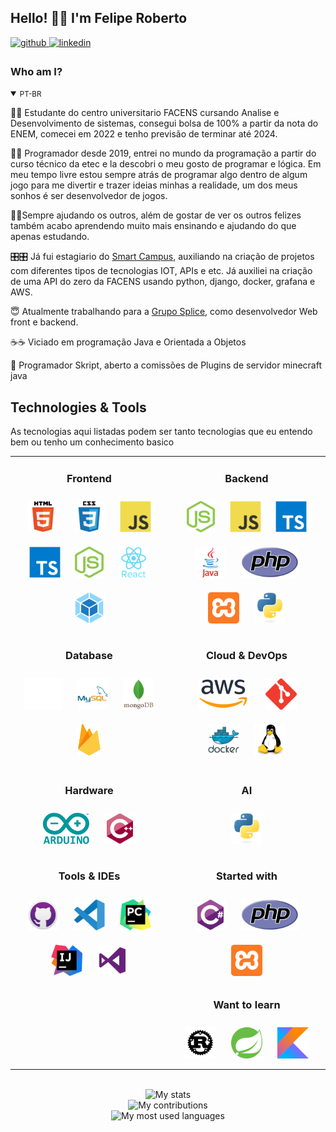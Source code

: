 ## Hello! 👋🏻 I'm Felipe Roberto 

<div>
  </a>
  <a href="https://github.com/feliperobertosouz" target="_blank">
    <img src=https://img.shields.io/badge/github-%2324292e.svg?&style=for-the-badge&logo=github&logoColor=white alt=github style="margin-bottom: 5px;" />
  </a>
  <!-- <a href="" target="_blank">
    <img src=https://img.shields.io/badge/twitter-%2300acee.svg?&style=for-the-badge&logo=twitter&logoColor=white alt=twitter style="margin-bottom: 5px;" />
  </a> -->
  <a href="https://www.linkedin.com/in/felipe-roberto-souza-silva-150aa8237/" target="_blank">
    <img src=https://img.shields.io/badge/linkedin-%231E77B5.svg?&style=for-the-badge&logo=linkedin&logoColor=white alt=linkedin style="margin-bottom: 5px;" />
  </a>
</div>


<!-- <div>
  <a href="https://github.com/feliperobertosouz" target="_blank">
    <img src="https://img.shields.io/github/followers/paulosalvatore?style=social" alt="GitHub Stars" style="margin-bottom: 5px;" />
  </a>
  <a href="https://github.com/feliperobertosouz" target="_blank">
    <img src="https://img.shields.io/github/stars/paulosalvatore?style=social" alt="GitHub Stars" style="margin-bottom: 5px;" />
  </a>
</div> -->

<!-- BIO:START -->

### Who am I?

<!-- <details>
<summary><small>EN-US</small></summary>



</details> -->

<details open>
<summary><small>PT-BR</small></summary>

👨‍🎓 Estudante do centro universitario FACENS cursando Analise e Desenvolvimento de sistemas, consegui bolsa de 100% a partir da nota do ENEM, comecei em 2022 e tenho previsão de terminar até 2024.

🧑‍💻 Programador desde 2019, entrei no mundo da programação a partir do curso técnico da etec e la descobri o meu gosto de programar e lógica. Em meu tempo livre estou sempre atrás de programar algo dentro de algum jogo para me divertir e trazer ideias minhas a realidade, um dos meus sonhos é ser desenvolvedor de jogos.

🙏🏼Sempre ajudando os outros, além de gostar de ver os outros felizes também acabo aprendendo muito mais ensinando e ajudando do que apenas estudando.

🎛🎛 Já fui estagiario do [Smart Campus](https://smartcampus.facens.bro), auxiliando na criação de projetos com diferentes tipos de tecnologias IOT, APIs e etc. Já auxiliei na criação de uma API do zero da FACENS usando python, django, docker, grafana e AWS.

😇 Atualmente trabalhando para a [Grupo Splice](https://splice.com.br/), como desenvolvedor Web front e backend.

☕☕ Viciado em programação Java e Orientada a Objetos

🦆 Programador Skript, aberto a comissões de Plugins de servidor minecraft java


</details>

<!-- BIO:END -->


<!-- SKILLSET:START -->

## Technologies & Tools
As tecnologias aqui listadas podem ser tanto tecnologias que eu entendo bem ou tenho um conhecimento basico
<table>

<tr>
<td align="center" width="50%" valign="top">

### Frontend

<img style="margin: 10px" src="assets/html5.svg" alt="HTML5" title="HTML5" height="50" />
<img style="margin: 10px" src="assets/css3.svg" alt="CSS3" title="CSS3" height="50" />
<img style="margin: 10px" src="assets/javascript.svg" alt="JavaScript" title="JavaScript" height="50" />
<img style="margin: 10px" src="assets/typescript.svg" alt="TypeScript" title="TypeScript" height="50" />
<img style="margin: 10px" src="assets/nodejs.svg" alt="Node.js" title="Node.js" height="50" />
<img style="margin: 10px" src="assets/reactjs.svg" alt="React" title="React" height="50" />
<img style="margin: 10px" src="assets/webpack.svg" alt="Webpack" title="Webpack" height="50" />

</td>
<td align="center" valign="top">

<!-- ### Games

<img style="margin: 10px" src="assets/unity.svg" alt="Unity" title="Unity" height="50" /> 
<img style="margin: 10px" src="assets/csharp.svg" alt="C#" title="C#" height="50" />
<img style="margin: 10px" src="assets/photoshop.svg" alt="Photoshop" title="Photoshop" height="50" /> -->
### Backend

<img style="margin: 10px" src="assets/nodejs.svg" alt="Node.js" title="Node.js" height="50" />
<img style="margin: 10px" src="assets/javascript.svg" alt="JavaScript" title="JavaScript" height="50" />
<img style="margin: 10px" src="assets/typescript.svg" alt="TypeScript" title="TypeScript" height="50" />
<img style="margin: 10px" src="assets/java.svg" alt="Java" title="Java" height="50" />
<img style="margin: 10px" src="assets/php.svg" alt="PHP" title="PHP" height="50" />
<img style="margin: 10px" src="assets/xampp.svg" alt="XAMPP" title="XAMPP" height="50" />
<img style="margin: 10px" src="assets/python.svg" alt="Python" title="Python" height="50" />
</td>
</tr>

<tr>
<td align="center" valign="top">

### Database

<img style="margin: 10px" src="assets/mariadb.svg" alt="Maria DB" title="Maria DB" height="50" />
<img style="margin: 10px" src="assets/mysql.svg" alt="MySQL" title="MySQL" height="50" />
<img style="margin: 10px" src="assets/mongodb.svg" alt="MongoDB" title="MongoDB" height="50" />
<img style="margin: 10px" src="assets/firebase.svg" alt="Firebase" title="Firebase" height="50" />


</td>
<td align="center" valign="top">


### Cloud & DevOps

<img style="margin: 10px" src="assets/aws.svg" alt="AWS" title="AWS" height="50" />
<img style="margin: 10px" src="assets/git.svg" alt="Git" title="Git" height="50" />
<img style="margin: 10px" src="assets/docker.svg" alt="Docker" title="Docker" height="50" />
<img style="margin: 10px" src="assets/linux.svg" alt="Linux" title="Linux" height="50" />



</td>
</tr>

<tr>
<td align="center" valign="top">

<!-- ### Mobile

<img style="margin: 10px" src="assets/android.svg" alt="Android" title="Android" height="50" />
<img style="margin: 10px" src="assets/kotlin.svg" alt="Kotlin" title="Kotlin" height="50" />
<img style="margin: 10px" src="assets/java.svg" alt="Java" title="Java" height="50" />
<img style="margin: 10px" src="assets/reactivex.svg" alt="ReactiveX" title="ReactiveX" height="50" /> -->

</td>
<td align="center" valign="top">


</td>
</tr>

<tr>
<td align="center" valign="top">

### Hardware

<img style="margin: 10px" src="assets/arduino.svg" alt="Arduino" title="Arduino" height="50" />
<img style="margin: 10px" src="assets/cplusplus.svg" alt="C++" title="C++" height="50" />

</td>
<td align="center" valign="top">

### AI

<img style="margin: 10px" src="assets/python.svg" alt="Python" title="Python" height="50" />

</td>
</tr>

<tr>
<td align="center" valign="top">

### Tools & IDEs
<img style="margin: 10px" src="assets/github-desktop.svg" alt="GitHub Desktop" title="GitHub Desktop" height="50" />
<img style="margin: 10px" src="assets/visual-studio-code.svg" alt="Visual Studio Code" title="Visual Studio Code" height="50" />
<img style="margin: 10px" src="assets/jetbrains-pycharm.svg" alt="PyCharm" title="PyCharm" height="50" />
<img style="margin: 10px" src="assets/jetbrains-intellij-idea.svg" alt="IntelliJ IDEA" title="IntelliJ IDEA" height="50" />
<img style="margin: 10px" src="assets/visual-studio.svg" alt="Visual Studio" title="Visual Studio" height="50" />

</td>
<td align="center" valign="top">

### Started with

<img style="margin: 10px" src="assets/csharp.svg" alt="Lua" title="Csharp" height="50" />
<img style="margin: 10px" src="assets/php.svg" alt="PHP" title="PHP" height="50" />
<img style="margin: 10px" src="assets/xampp.svg" alt="XAMPP" title="XAMPP" height="50" />

### Want to learn

<img style="margin: 10px" src="assets/rust.svg" alt="Rust" title="Rust" height="50" />
<img style="margin: 10px" src="assets/spring.svg" alt="spring" title="GraphQL" height="50" />
<img style="margin: 10px" src="assets/kotlin.svg" alt="spring" title="kotlin" height="50" />

</td>
</tr>

</table>

<br/>

<!-- SKILLSET:END -->


<!-- STATS:START -->

<div align="center">
    <img src="https://github-readme-stats-git-masterrstaa-rickstaa.vercel.app/api/?username=feliperobertosouz&theme=dracula&?theme=dark&show_icons=true%count_private=true&include_all_commits=true" alt="My stats" />
</div>
<div align="center">
    <img src="https://github-readme-streak-stats.herokuapp.com?user=feliperobertosouz&theme=dracula" alt="My contributions" />
</div>
<div align="center">
    <img src="https://github-readme-stats-git-masterrstaa-rickstaa.vercel.app/api/top-langs/?username=feliperobertosouz&show_icons=true&langs_count=10&layout=compact&theme=dracula&count_private=true&hide=shaderlab,rpc,glsl,hlsl,cmake,asp" alt="My most used languages" />
</div>

<!-- STATS:END -->

<br />

<!-- CONTRIBUTION:START -->


<!-- CONTRIBUTION:END -->


<!-- VIEW-COUNT:START -->

<!-- VIEW-COUNT:END -->
